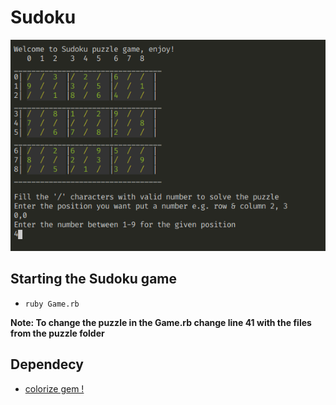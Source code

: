# Sudoku

![alt](sudoku_puzzle_game.png)
## Starting the Sudoku game
- `ruby Game.rb`

__Note: To change the puzzle in the Game.rb change line 41 with the files from the puzzle folder__

## Dependecy
- [colorize gem !](https://github.com/fazibear/colorize)

